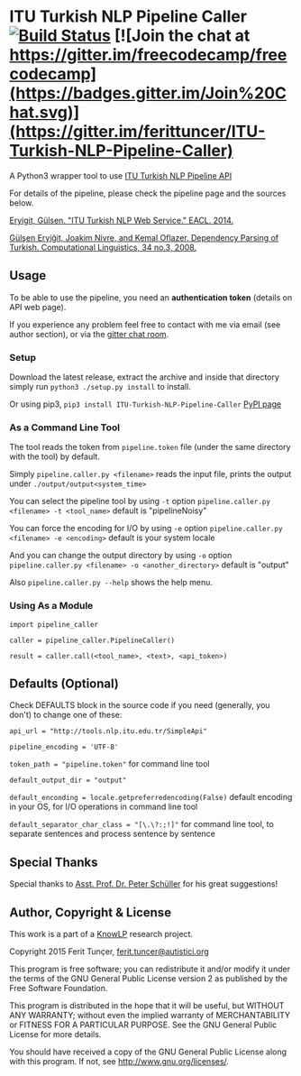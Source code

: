 # ITU Turkish NLP Pipeline Caller [![Build Status](https://travis-ci.org/ferittuncer/ITU-Turkish-NLP-Pipeline-Caller.svg?branch=master)](https://travis-ci.org/ferittuncer/ITU-Turkish-NLP-Pipeline-Caller) [![Join the chat at https://gitter.im/freecodecamp/freecodecamp](https://badges.gitter.im/Join%20Chat.svg)](https://gitter.im/ferittuncer/ITU-Turkish-NLP-Pipeline-Caller)
 A Python3 wrapper tool to use [ITU Turkish NLP Pipeline API](http://tools.nlp.itu.edu.tr/)


For details of the pipeline, please check the pipeline page and the sources below.

[Eryigit, Gülsen. "ITU Turkish NLP Web Service." EACL. 2014.](http://web.itu.edu.tr/gulsenc/papers/itunlp.pdf)

[Gülşen Eryiğit, Joakim Nivre, and Kemal Oflazer. Dependency Parsing 
of Turkish. Computational Linguistics, 34 no.3, 2008.](http://www.mitpressjournals.org/doi/pdf/10.1162/coli.2008.07-017-R1-06-83)

## Usage
To be able to use the pipeline, you need an **authentication token** (details on API web page).

If you experience any problem feel free to contact with me via email (see author section), or via the [gitter chat room](https://gitter.im/ferittuncer/ITU-Turkish-NLP-Pipeline-Caller).
### Setup
Download the latest release, extract the archive and inside that directory simply run `python3 ./setup.py install` to install.

Or using pip3, `pip3 install ITU-Turkish-NLP-Pipeline-Caller`
[PyPI page](https://pypi.python.org/pypi/ITU-Turkish-NLP-Pipeline-Caller)
### As a Command Line Tool
The tool reads the token from `pipeline.token` file (under the same directory with the tool) by default.

Simply
`pipeline.caller.py <filename>`
reads the input file, prints the output under `./output/output<system_time>`

You can select the pipeline tool by using `-t` option
`pipeline.caller.py <filename> -t <tool_name>`
default is "pipelineNoisy"

You can force the encoding for I/O by using `-e` option
`pipeline.caller.py <filename> -e <encoding>`
default is your system locale

And you can change the output directory by using `-o` option
`pipeline.caller.py <filename> -o <another_directory>`
default is "output"

Also `pipeline.caller.py --help` shows the help menu.
### Using As a Module

`import pipeline_caller`

`caller = pipeline_caller.PipelineCaller()`

`result = caller.call(<tool_name>, <text>, <api_token>)`

##  Defaults (Optional)

Check DEFAULTS block in the source code if you need (generally, you don't) to change one of these:

`api_url = "http://tools.nlp.itu.edu.tr/SimpleApi"` 

`pipeline_encoding = 'UTF-8'`

`token_path = "pipeline.token"` for command line tool

`default_output_dir = "output"`

`default_enconding = locale.getpreferredencoding(False)` default encoding in your OS, for I/O operations in command line tool

`default_separator_char_class = "[\.\?:;!]"` for command line tool, to separate sentences and process sentence by sentence
## Special Thanks
Special thanks to [Asst. Prof. Dr. Peter Schüller](https://github.com/peschue) for his great suggestions!

## Author, Copyright & License
This work is a part of a [KnowLP](http://www.knowlp.com) research project.

Copyright 2015 Ferit Tunçer, <ferit.tuncer@autistici.org>

This program is free software; you can redistribute it and/or
modify it under the terms of the GNU General Public License version 2
as published by the Free Software Foundation.

This program is distributed in the hope that it will be useful,
but WITHOUT ANY WARRANTY; without even the implied warranty of
MERCHANTABILITY or FITNESS FOR A PARTICULAR PURPOSE.  See the
GNU General Public License for more details.

You should have received a copy of the GNU General Public License
along with this program.  If not, see <http://www.gnu.org/licenses/>.
